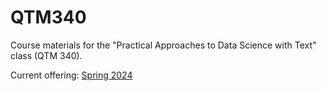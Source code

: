 # QTM340
Course materials for the "Practical Approaches to Data Science with Text" class (QTM 340).

Current offering: [Spring 2024](https://tinyurl.com/mkxmwh86)

